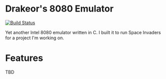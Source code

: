 # Drakeor's 8080 Emulator
[![Build Status](https://travis-ci.org/drakeor/drakeor-8080-emulator.svg?branch=master)](https://travis-ci.org/drakeor/drakeor-8080-emulator)

Yet another Intel 8080 emulator written in C. 
I built it to run Space Invaders for a project I'm working on.

# Features
TBD
